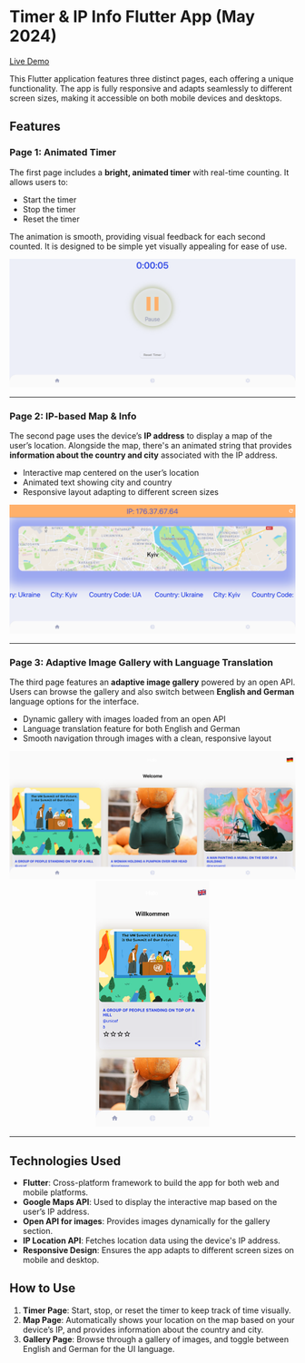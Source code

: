 # Timer & IP Info Flutter App (May 2024)

[Live Demo](https://timer-ip-flutter.web.app/)

This Flutter application features three distinct pages, each offering a unique functionality. The app is fully responsive and adapts seamlessly to different screen sizes, making it accessible on both mobile devices and desktops.

## Features

### Page 1: Animated Timer
The first page includes a **bright, animated timer** with real-time counting. It allows users to:

- Start the timer
- Stop the timer
- Reset the timer

The animation is smooth, providing visual feedback for each second counted. It is designed to be simple yet visually appealing for ease of use.

![Animated Timer](screenshots/timer.png)

---

### Page 2: IP-based Map & Info
The second page uses the device’s **IP address** to display a map of the user’s location. Alongside the map, there's an animated string that provides **information about the country and city** associated with the IP address.

- Interactive map centered on the user’s location
- Animated text showing city and country
- Responsive layout adapting to different screen sizes

![IP-based Map](screenshots/map.png)

---

### Page 3: Adaptive Image Gallery with Language Translation
The third page features an **adaptive image gallery** powered by an open API. Users can browse the gallery and also switch between **English and German** language options for the interface.

- Dynamic gallery with images loaded from an open API
- Language translation feature for both English and German
- Smooth navigation through images with a clean, responsive layout

<div align="center">
  <img src="screenshots/gallery.png" alt="Image Gallery" width="800"/>
  <img src="screenshots/mobile_gallery.png" alt="Mobile Image Gallery" width="200"/>
</div>

---

## Technologies Used

- **Flutter**: Cross-platform framework to build the app for both web and mobile platforms.
- **Google Maps API**: Used to display the interactive map based on the user’s IP address.
- **Open API for images**: Provides images dynamically for the gallery section.
- **IP Location API**: Fetches location data using the device's IP address.
- **Responsive Design**: Ensures the app adapts to different screen sizes on mobile and desktop.

## How to Use

1. **Timer Page**: Start, stop, or reset the timer to keep track of time visually.
2. **Map Page**: Automatically shows your location on the map based on your device’s IP, and provides information about the country and city.
3. **Gallery Page**: Browse through a gallery of images, and toggle between English and German for the UI language.
